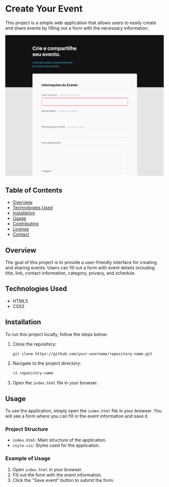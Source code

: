 # Create Your Event

This project is a simple web application that allows users to easily create and share events by filling out a form with the necessary information.

![](./images/image.png)

## Table of Contents

- [Overview](#overview)
- [Technologies Used](#technologies-used)
- [Installation](#installation)
- [Usage](#usage)
- [Contributing](#contributing)
- [License](#license)
- [Contact](#contact)

## Overview

The goal of this project is to provide a user-friendly interface for creating and sharing events. Users can fill out a form with event details including title, link, contact information, category, privacy, and schedule.

## Technologies Used

- HTML5
- CSS3

## Installation

To run this project locally, follow the steps below:

1. Clone the repository:

    ```bash
    git clone https://github.com/your-username/repository-name.git
    ```

2. Navigate to the project directory:

    ```bash
    cd repository-name
    ```

3. Open the `index.html` file in your browser.

## Usage

To use the application, simply open the `index.html` file in your browser. You will see a form where you can fill in the event information and save it.

### Project Structure

- `index.html`: Main structure of the application.
- `style.css`: Styles used for the application.

### Example of Usage

1. Open `index.html` in your browser.
2. Fill out the form with the event information.
3. Click the "Save event" button to submit the form.